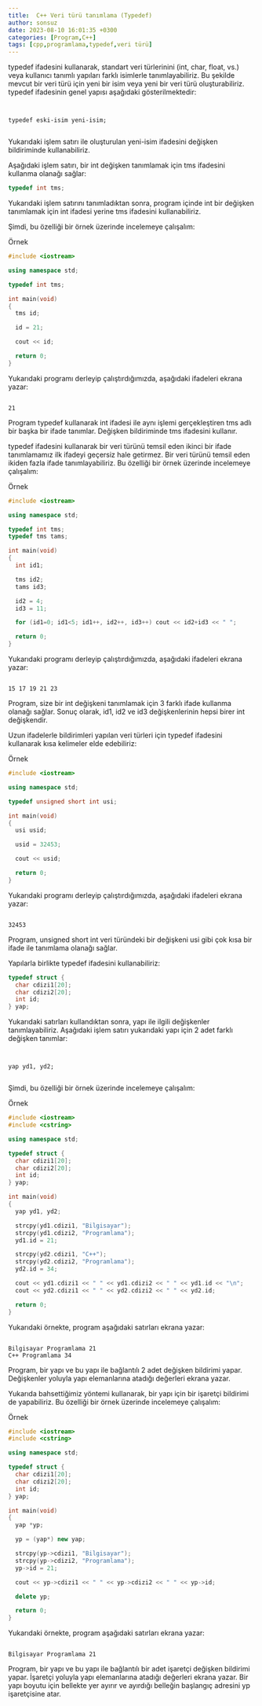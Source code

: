 ```yaml
---
title:  C++ Veri türü tanımlama (Typedef)
author: sonsuz
date: 2023-08-10 16:01:35 +0300
categories: [Program,C++]
tags: [cpp,programlama,typedef,veri türü]
---
```



typedef ifadesini kullanarak, standart veri türlerinini (int, char, float, vs.) veya kullanıcı tanımlı yapıları farklı isimlerle tanımlayabiliriz. Bu şekilde mevcut bir veri türü için yeni bir isim veya yeni bir veri türü oluşturabiliriz. typedef ifadesinin genel yapısı aşağıdaki gösterilmektedir:

```


typedef eski-isim yeni-isim;


```

Yukarıdaki işlem satırı ile oluşturulan yeni-isim ifadesini değişken bildiriminde kullanabiliriz.

Aşağıdaki işlem satırı, bir int değişken tanımlamak için tms ifadesini kullanma olanağı sağlar:

```c++
typedef int tms;


```

Yukarıdaki işlem satırını tanımladıktan sonra, program içinde int bir değişken tanımlamak için int ifadesi yerine tms ifadesini kullanabiliriz.

Şimdi, bu özelliği bir örnek üzerinde incelemeye çalışalım:

Örnek

```c++
#include <iostream>

using namespace std;

typedef int tms;

int main(void)
{
  tms id;

  id = 21;

  cout << id;

  return 0;
}


```

Yukarıdaki programı derleyip çalıştırdığımızda, aşağıdaki ifadeleri ekrana yazar:

```

21

```

Program typedef kullanarak int ifadesi ile aynı işlemi gerçekleştiren tms adlı bir başka bir ifade tanımlar. Değişken bildiriminde tms ifadesini kullanır.

typedef ifadesini kullanarak bir veri türünü temsil eden ikinci bir ifade tanımlamamız ilk ifadeyi geçersiz hale getirmez. Bir veri türünü temsil eden ikiden fazla ifade tanımlayabiliriz. Bu özelliği bir örnek üzerinde incelemeye çalışalım:

Örnek

```c++
#include <iostream>

using namespace std;

typedef int tms;
typedef tms tams;

int main(void)
{
  int id1;

  tms id2;
  tams id3;

  id2 = 4;
  id3 = 11;

  for (id1=0; id1<5; id1++, id2++, id3++) cout << id2+id3 << " ";

  return 0;
}


```

Yukarıdaki programı derleyip çalıştırdığımızda, aşağıdaki ifadeleri ekrana yazar:

```

15 17 19 21 23

```

Program, size bir int değişkeni tanımlamak için 3 farklı ifade kullanma olanağı sağlar. Sonuç olarak, id1, id2 ve id3 değişkenlerinin hepsi birer int değişkendir.

Uzun ifadelerle bildirimleri yapılan veri türleri için typedef ifadesini kullanarak kısa kelimeler elde edebiliriz:

Örnek

```c++
#include <iostream>

using namespace std;

typedef unsigned short int usi;

int main(void)
{
  usi usid;

  usid = 32453;

  cout << usid;

  return 0;
}


```

Yukarıdaki programı derleyip çalıştırdığımızda, aşağıdaki ifadeleri ekrana yazar:

```

32453

```

Program, unsigned short int veri türündeki bir değişkeni usi gibi çok kısa bir ifade ile tanımlama olanağı sağlar.

Yapılarla birlikte typedef ifadesini kullanabiliriz:

```c++
typedef struct {
  char cdizi1[20];
  char cdizi2[20];
  int id;
} yap;


```

Yukarıdaki satırları kullandıktan sonra, yapı ile ilgili değişkenler tanımlayabiliriz. Aşağıdaki işlem satırı yukarıdaki yapı için 2 adet farklı değişken tanımlar:

```


yap yd1, yd2;


```

Şimdi, bu özelliği bir örnek üzerinde incelemeye çalışalım:

Örnek

```c++
#include <iostream>
#include <cstring>

using namespace std;

typedef struct {
  char cdizi1[20];
  char cdizi2[20];
  int id;
} yap;

int main(void)
{
  yap yd1, yd2;

  strcpy(yd1.cdizi1, "Bilgisayar");
  strcpy(yd1.cdizi2, "Programlama");
  yd1.id = 21;

  strcpy(yd2.cdizi1, "C++");
  strcpy(yd2.cdizi2, "Programlama");
  yd2.id = 34;

  cout << yd1.cdizi1 << " " << yd1.cdizi2 << " " << yd1.id << "\n";
  cout << yd2.cdizi1 << " " << yd2.cdizi2 << " " << yd2.id;

  return 0;
}


```

Yukarıdaki örnekte, program aşağıdaki satırları ekrana yazar:

```

Bilgisayar Programlama 21
C++ Programlama 34

```

Program, bir yapı ve bu yapı ile bağlantılı 2 adet değişken bildirimi yapar. Değişkenler yoluyla yapı elemanlarına atadığı değerleri ekrana yazar.

Yukarıda bahsettiğimiz yöntemi kullanarak, bir yapı için bir işaretçi bildirimi de yapabiliriz. Bu özelliği bir örnek üzerinde incelemeye çalışalım:

Örnek

```c++
#include <iostream>
#include <cstring>

using namespace std;

typedef struct {
  char cdizi1[20];
  char cdizi2[20];
  int id;
} yap;

int main(void)
{
  yap *yp;

  yp = (yap*) new yap;

  strcpy(yp->cdizi1, "Bilgisayar");
  strcpy(yp->cdizi2, "Programlama");
  yp->id = 21;

  cout << yp->cdizi1 << " " << yp->cdizi2 << " " << yp->id;

  delete yp;

  return 0;
}


```

Yukarıdaki örnekte, program aşağıdaki satırları ekrana yazar:

```

Bilgisayar Programlama 21

```

Program, bir yapı ve bu yapı ile bağlantılı bir adet işaretçi değişken bildirimi yapar. İşaretçi yoluyla yapı elemanlarına atadığı değerleri ekrana yazar. Bir yapı boyutu için bellekte yer ayırır ve ayırdığı belleğin başlangıç adresini yp işaretçisine atar.
